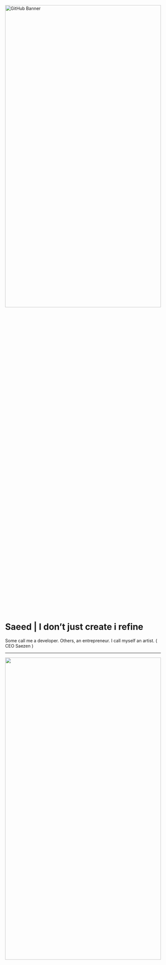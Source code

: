 <img height="50%" width="100%" src="https://64.media.tumblr.com/beb203ffed9855ad3ddf8c78b8f9a463/tumblr_pmz7p6u9ym1xggw0so1_500.gifv" alt="GitHub Banner" width="100%" />

# **Saeed | I don’t just create i refine**  

Some call me a developer. Others, an entrepreneur. I call myself an artist. ( CEO Saezen )

---
<img height="50%"  width="100%" src="https://media3.giphy.com/media/v1.Y2lkPTc5MGI3NjExZmVrZHFnc25tcThlYTZzcThiNjRmajNtNzIyM3JoNzIwa2hnb29rbCZlcD12MV9pbnRlcm5hbF9naWZfYnlfaWQmY3Q9Zw/u3NEVfImlhoLJPMePD/giphy.gif"  />


 *"There is no real me—only an idea. A presence. Something intangible, yet undeniable. What I create is a reflection, but never the whole picture."* 

---
## 🚀 What I Do  
⚡ **I build** — because I was wired to create. From ideas to empires, from concepts to reality.  
💰 **I sell** — because persuasion runs the world. If you can’t sell, you don’t exist.  
🎨 **I create** — brands, systems, experiences—designed to last, built to impress.  
📈 **I scale** — because staying small was never an option. Growth is the only way forward.  





### **⚔️ Tech Stack**
<div align="left">
  <img src="https://cdn.jsdelivr.net/gh/devicons/devicon/icons/javascript/javascript-original.svg" height="30" alt="JavaScript" />
  <img width="13" />
  <img src="https://cdn.jsdelivr.net/gh/devicons/devicon/icons/typescript/typescript-original.svg" height="30" alt="TypeScript" />
  <img width="13" />
  <img src="https://cdn.jsdelivr.net/gh/devicons/devicon/icons/react/react-original.svg" height="30" alt="React" />
  <img width="13" />
  <img src="https://cdn.jsdelivr.net/gh/devicons/devicon/icons/nextjs/nextjs-original.svg" height="30" alt="Next.js" />
  <img width="13" />
  <img src="https://cdn.jsdelivr.net/gh/devicons/devicon/icons/python/python-original.svg" height="30" alt="Python" />
  <img width="13" />
  <img src="https://cdn.jsdelivr.net/gh/devicons/devicon/icons/flutter/flutter-original.svg" height="30" alt="Flutter" />
</div>

<picture>
  <source media="(prefers-color-scheme: dark)" srcset="https://raw.githubusercontent.com/tobiasmeyhoefer/tobiasmeyhoefer/output/github-snake-dark.svg" />
  <source media="(prefers-color-scheme: light)" srcset="https://raw.githubusercontent.com/tobiasmeyhoefer/tobiasmeyhoefer/output/github-snake.svg" />
  <img alt="github-snake" src="https://raw.githubusercontent.com/tobiasmeyhoefer/tobiasmeyhoefer/output/github-snake.svg" />
</picture>
